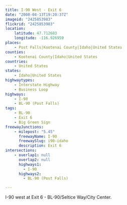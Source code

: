 ```yaml
---
title: I-90 West - Exit 6
date: "2008-04-13T19:20:37Z"
imageid: "2425853983"
flickrid: "2425853983"
location:
    latitude: 47.712683
    longitude: -116.926959
places:
    - Post Falls|Kootenai County|Idaho|United States
counties:
    - Kootenai County|Idaho|United States
countries:
    - United States
states:
    - Idaho|United States
highwaytypes:
    - Interstate Highway
    - Business Loop
highways:
    - I-90
    - BL-90 (Post Falls)
tags:
    - BL-90
    - Exit 6
    - Big Green Sign
freewayJunctions:
    - milepost: "5.45"
      freewayName: I-90
      freewaySlug: i90-idaho
      description: Exit 6
intersections:
    - overlap1: null
      overlap2: null
      highways1:
        - I-90
      highways2:
        - BL-90 (Post Falls)

---
```

I-90 west at Exit 6 - BL-90/Seltice Way/City Center.